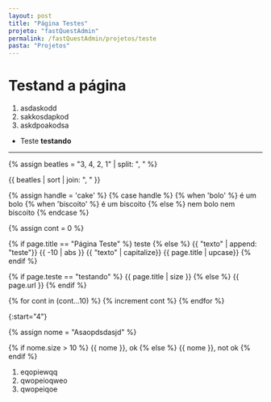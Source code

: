 ```yaml
---
layout: post
title: "Página Testes"
projeto: "fastQuestAdmin"
permalink: /fastQuestAdmin/projetos/teste
pasta: "Projetos"
---
```


# Testand a página
1. asdaskodd
2. sakkosdapkod
3. askdpoakodsa

- Teste
    **testando**

----

{% assign beatles = "3, 4, 2, 1" | split: ", " %}

{{ beatles | sort | join: ", " }}

{% assign handle = 'cake' %}
{% case handle %}
  {% when 'bolo' %}
     é um bolo
  {% when 'biscoito' %}
     é um biscoito
  {% else %}
     nem bolo nem biscoito
{% endcase %}

{% assign cont = 0 %}

{% if page.title == "Página Teste" %}
    teste
{% else %}
    {{ "texto" | append: "teste"}}
    {{ -10 | abs }}
    {{ "texto" | capitalize}}
    {{ page.title | upcase}}
{% endif %}

{% if page.teste == "testando" %}
    {{ page.title | size }}
{% else %}
    {{ page.url }}
{% endif %}

{% for cont in (cont...10) %}
    {% increment cont %}
{% endfor %}

{:start="4"}

{% assign nome = "Asaopdsdasjd" %}

{% if nome.size > 10 %}
    {{ nome }}, ok
{% else %}
    {{ nome }}, not ok
{% endif %}

1. eqopiewqq
2. qwopeioqweo
3. qwopeiqoe